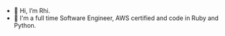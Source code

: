 - 👋 Hi, I’m Rhi.
- 🌱 I'm a full time Software Engineer, AWS certified and code in Ruby and Python.

<!---
ChalkyT/ChalkyT is a ✨ special ✨ repository because its `README.md` (this file) appears on your GitHub profile.
You can click the Preview link to take a look at your changes.
--->

